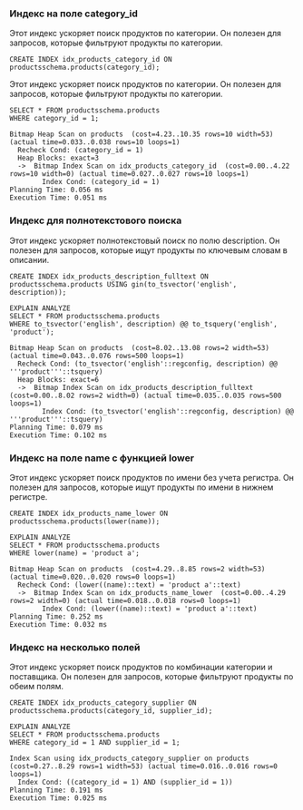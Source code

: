 ### Индекс на поле category_id
Этот индекс ускоряет поиск продуктов по категории. Он полезен для запросов, которые фильтруют продукты по категории.
```
CREATE INDEX idx_products_category_id ON productsschema.products(category_id);
```
Этот индекс ускоряет поиск продуктов по категории. Он полезен для запросов, которые фильтруют продукты по категории. 
```EXPLAIN ANALYZE
SELECT * FROM productsschema.products
WHERE category_id = 1;
```
```
Bitmap Heap Scan on products  (cost=4.23..10.35 rows=10 width=53) (actual time=0.033..0.038 rows=10 loops=1)
  Recheck Cond: (category_id = 1)
  Heap Blocks: exact=3
  ->  Bitmap Index Scan on idx_products_category_id  (cost=0.00..4.22 rows=10 width=0) (actual time=0.027..0.027 rows=10 loops=1)
        Index Cond: (category_id = 1)
Planning Time: 0.056 ms
Execution Time: 0.051 ms
```
### Индекс для полнотекстового поиска
Этот индекс ускоряет полнотекстовый поиск по полю description. Он полезен для запросов, которые ищут продукты по ключевым словам в описании.
```
CREATE INDEX idx_products_description_fulltext ON productsschema.products USING gin(to_tsvector('english', description));
```
```
EXPLAIN ANALYZE
SELECT * FROM productsschema.products
WHERE to_tsvector('english', description) @@ to_tsquery('english', 'product');
```
```
Bitmap Heap Scan on products  (cost=8.02..13.08 rows=2 width=53) (actual time=0.043..0.076 rows=500 loops=1)
  Recheck Cond: (to_tsvector('english'::regconfig, description) @@ '''product'''::tsquery)
  Heap Blocks: exact=6
  ->  Bitmap Index Scan on idx_products_description_fulltext  (cost=0.00..8.02 rows=2 width=0) (actual time=0.035..0.035 rows=500 loops=1)
        Index Cond: (to_tsvector('english'::regconfig, description) @@ '''product'''::tsquery)
Planning Time: 0.079 ms
Execution Time: 0.102 ms
```
### Индекс на поле name с функцией lower
Этот индекс ускоряет поиск продуктов по имени без учета регистра. Он полезен для запросов, которые ищут продукты по имени в нижнем регистре.
```
CREATE INDEX idx_products_name_lower ON productsschema.products(lower(name));
```
```
EXPLAIN ANALYZE
SELECT * FROM productsschema.products
WHERE lower(name) = 'product a';
```
```
Bitmap Heap Scan on products  (cost=4.29..8.85 rows=2 width=53) (actual time=0.020..0.020 rows=0 loops=1)
  Recheck Cond: (lower((name)::text) = 'product a'::text)
  ->  Bitmap Index Scan on idx_products_name_lower  (cost=0.00..4.29 rows=2 width=0) (actual time=0.018..0.018 rows=0 loops=1)
        Index Cond: (lower((name)::text) = 'product a'::text)
Planning Time: 0.252 ms
Execution Time: 0.032 ms
```
### Индекс на несколько полей
Этот индекс ускоряет поиск продуктов по комбинации категории и поставщика. Он полезен для запросов, которые фильтруют продукты по обеим полям.
```
CREATE INDEX idx_products_category_supplier ON productsschema.products(category_id, supplier_id);
```
```
EXPLAIN ANALYZE
SELECT * FROM productsschema.products
WHERE category_id = 1 AND supplier_id = 1;
```
```
Index Scan using idx_products_category_supplier on products  (cost=0.27..8.29 rows=1 width=53) (actual time=0.016..0.016 rows=0 loops=1)
  Index Cond: ((category_id = 1) AND (supplier_id = 1))
Planning Time: 0.191 ms
Execution Time: 0.025 ms
```
